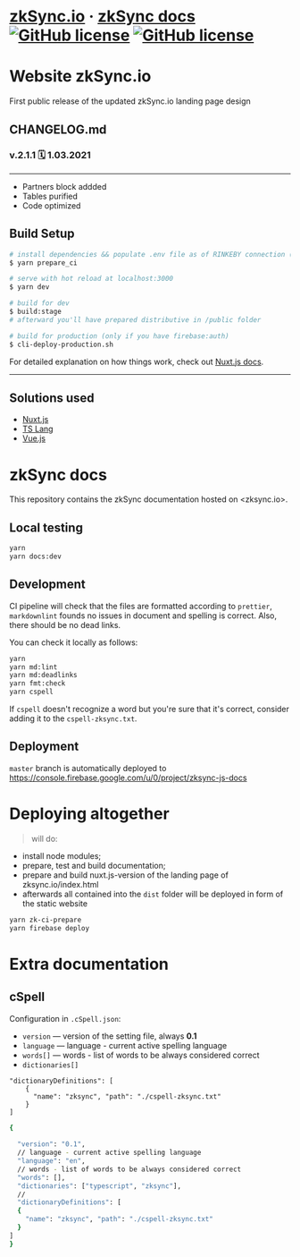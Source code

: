 # [zkSync.io](https://zksync.io/) &middot; [zkSync docs](https://zksync.io/) [![GitHub license](https://img.shields.io/badge/license-MIT-blue.svg)](https://github.com/matter-labs/zksync-wallet/blob/master/LICENSE-MIT) [![GitHub license](https://img.shields.io/badge/license-Apache%202-blue)](https://github.com/matter-labs/zksync-wallet/blob/master/LICENSE-MIT)

# Website zkSync.io

First public release of the updated zkSync.io landing page design

## CHANGELOG.md

### v.2.1.1 🗓 1.03.2021

---

* Partners block addded 
* Tables purified
* Code optimized

## Build Setup

``` bash
# install dependencies && populate .env file as of RINKEBY connection (clear install)
$ yarn prepare_ci

# serve with hot reload at localhost:3000
$ yarn dev

# build for dev
$ build:stage
# afterward you'll have prepared distributive in /public folder

# build for production (only if you have firebase:auth) 
$ cli-deploy-production.sh  
```

For detailed explanation on how things work, check out [Nuxt.js docs](https://nuxtjs.org).

---

## Solutions used

* [Nuxt.js](https://nuxtjs.org)
* [TS Lang](https://www.typescriptlang.org)
* [Vue.js](https://vuejs.org)

# zkSync docs

This repository contains the zkSync documentation hosted on <zksync.io>.

## Local testing

```bash
yarn
yarn docs:dev
```

## Development

CI pipeline will check that the files are formatted according to `prettier`, `markdownlint` founds no issues in document
and spelling is correct. Also, there should be no dead links.

You can check it locally as follows:

```bash
yarn
yarn md:lint
yarn md:deadlinks
yarn fmt:check
yarn cspell
```

If `cspell` doesn't recognize a word but you're sure that it's correct, consider adding it to the `cspell-zksync.txt`.

## Deployment

`master` branch is automatically deployed to <https://console.firebase.google.com/u/0/project/zksync-js-docs>

# Deploying altogether

> will do:

* install node modules;
* prepare, test and build documentation;
* prepare and build nuxt.js-version of the landing page of zksync.io/index.html
* afterwards all contained into the `dist` folder will be deployed in form of the static website

```bash
yarn zk-ci-prepare
yarn firebase deploy
```

# Extra documentation

## cSpell

Configuration in `.cSpell.json`:
 * `version` — version of the setting file, always **0.1**
 * `language` — language - current active spelling language
 * `words[]` — words - list of words to be always considered correct
 * `dictionaries[]`
```
"dictionaryDefinitions": [
    {
      "name": "zksync", "path": "./cspell-zksync.txt"
    }
]
```

```bash
{
  
  "version": "0.1",
  // language - current active spelling language
  "language": "en",
  // words - list of words to be always considered correct
  "words": [],
  "dictionaries": ["typescript", "zksync"],
  //
  "dictionaryDefinitions": [
  { 
    "name": "zksync", "path": "./cspell-zksync.txt"
  }
]
}
```
